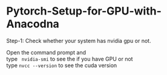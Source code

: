 # Pytorch-Setup-for-GPU-with-Anacodna
Step-1: Check whether your system has nvidia gpu or not.  

Open the command prompt and  
type ``` nvidia-smi``` to see the if you have GPU or not  
type ```nvcc --version``` to see the cuda version  


